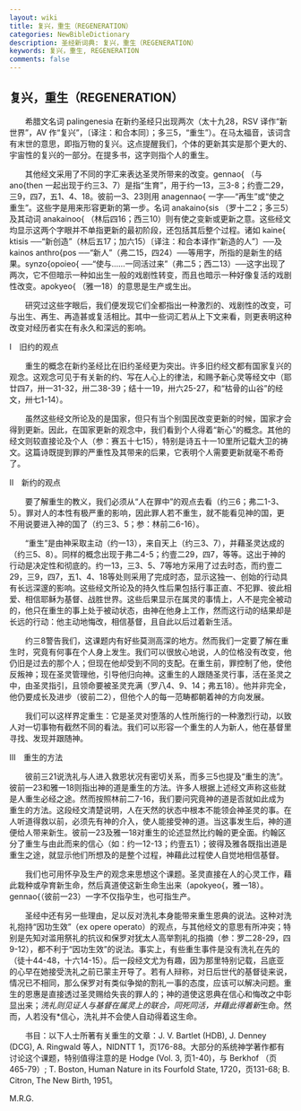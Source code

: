 ```yaml
---
layout: wiki
title: 复兴，重生（REGENERATION）
categories: NewBibleDictionary
description: 圣经新词典: 复兴，重生（REGENERATION）
keywords: 复兴，重生, REGENERATION
comments: false
---
```


## 复兴，重生（REGENERATION）

　　希腊文名词 palingenesia 在新约圣经只出现两次（太十九28，RSV 译作“新世界”，AV 作“复兴”，〔译注：和合本同〕；多三5，“重生”）。在马太福音，该词含有末世的意思，即指万物的复兴。这点提醒我们，个体的更新其实是那个更大的、宇宙性的复兴的一部分。在提多书，这字则指个人的重生。

　　其他经文采用了不同的字汇来表达圣灵所带来的改变。gennao{ （与 ano{then 一起出现于约三3、7）是指“生育”，用于约一13，三3-8；约壹二29，三9，四7，五1、4、18。彼前一3、23则用 anagennao{ 一字──“再生”或“使之重生”。这些字是用来形容更新的第一步。名词 anakaino{sis （罗十二2；多三5）及其动词 anakainoo{ （林后四16；西三10）则有使之变新或更新之意。这些经文均显示这两个字眼并不单指更新的最初阶段，还包括其后整个过程。诸如 kaine{ ktisis ──“新创造”（林后五17；加六15）〔译注：和合本译作“新造的人”〕──及 kainos anthro{pos ──“新人”（弗二15，四24）──等用字，所指的是新生的结果。synzo{opoieo{ ──“使与……一同活过来”（弗二5；西二13）──这字出现了两次，它不但暗示一种如出生一般的戏剧性转变，而且也暗示一种好像复活的戏剧性改变。apokyeo{ （雅一18）的意思是生产或生出。

　　研究过这些字眼后，我们便发现它们全都指出一种激烈的、戏剧性的改变，可与出生、再生、再造甚或复活相比。其中一些词汇若从上下文来看，则更表明这种改变对经历者实在有永久和深远的影响。

Ⅰ　旧约的观点

　　重生的概念在新约圣经比在旧约圣经更为突出。许多旧约经文都有国家复兴的观念。这观念可见于有关新的约、写在人心上的律法，和赐予新心灵等经文中（耶廿四7，卅一31-32，卅二38-39；结十一19，卅六25-27，和“枯骨的山谷”的经文，卅七1-14）。

　　虽然这些经文所论及的是国家，但只有当个别国民改变更新的时候，国家才会得到更新。因此，在国家更新的观念中，我们看到个人得着“新心”的概念。其他的经文则较直接论及个人（参：赛五十七15），特别是诗五十一10里所记载大卫的祷文。这篇诗既提到罪的严重性及其带来的后果，它表明个人需要更新就毫不希奇了。

Ⅱ　新约的观点

　　要了解重生的教义，我们必须从“人在罪中”的观点去看（约三6；弗二1-3、5）。罪对人的本性有极严重的影响，因此罪人若不重生，就不能看见神的国，更不用说要进入神的国了（约三3、5；参：林前二6-16）。

　　“重生”是由神采取主动（约一13），来自天上（约三3、7），并藉圣灵达成的（约三5、8）。同样的概念出现于弗二4-5；约壹二29，四7，等等。这出于神的行动是决定性和彻底的。约一13，三3、5、7等地方采用了过去时态，而约壹二29，三9，四7，五1、4、18等处则采用了完成时态，显示这独一、创始的行动具有长远深邃的影响。这些经文所论及的持久性后果包括行事正直、不犯罪、彼此相爱、相信耶稣为基督、战胜世界。这些后果显示在属灵的事情上，人不是完全被动的，他只在重生的事上处于被动状态，由神在他身上工作，然而这行动的结果却是长远的行动：他主动地悔改，相信基督，且自此以后过着新生活。

　　约三8警告我们，这课题内有好些莫测高深的地方。然而我们一定要了解在重生时，究竟有何事在个人身上发生。我们可以很放心地说，人的位格没有改变，他仍旧是过去的那个人；但现在他却受到不同的支配。在重生前，罪控制了他，使他反叛神；现在圣灵管理他，引导他归向神。这重生的人跟随圣灵行事，活在圣灵之中，由圣灵指引，且领命要被圣灵充满（罗八4、9、14；弗五18）。他并非完全，他仍要成长及进步（彼前二2），但他个人的每一范畴都朝着神的方向发展。

　　我们可以这样界定重生：它是圣灵对堕落的人性所施行的一种激烈行动，以致人对一切事物有截然不同的看法。我们可以形容一个重生的人为新人，他在基督里寻找、发现并跟随神。

Ⅲ　重生的方法

　　彼前三21说洗礼与人进入救恩状况有密切关系，而多三5也提及“重生的洗”。彼前一23和雅一18则指出神的道是重生的方法。许多人根据上述经文声称这些就是人重生必经之途。然而按照林前二7-16，我们要问究竟神的道是否就如此成为重生的方法。这段经文清楚说明，人在天然的状态中根本不能领会神圣灵的事。在人听道得救以前，必须先有神的介入，使人能接受神的道。当这事发生后，神的道便给人带来新生。彼前一23及雅一18对重生的论述显然比约翰的更全面。约翰区分了重生与由此而来的信心（如：约一12-13；约壹五1）；彼得及雅各既指出道是重生之途，就显示他们所想及的是整个过程，神藉此过程使人自觉地相信基督。

　　我们也可用怀孕及生产的观念来思想这个课题。圣灵直接在人的心灵工作，藉此栽种或孕育新生命，然后真道使这新生命生出来（apokyeo{，雅一18）。gennao{（彼前一23）一字不仅指孕生，也可指生产。

　　圣经中还有另一些理由，足以反对洗礼本身能带来重生恩典的说法。这种对洗礼抱持“因功生效”（ex opere operato）的观点，与其他经文的意思有所冲突；特别是先知对滥用祭礼的抗议和保罗对犹太人高举割礼的指摘（参：罗二28-29，四9-12），都不利于“因功生效”的说法。事实上，有些重生事件是没有洗礼在先的（徒十44-48，十六14-15）。后一段经文尤为有趣，因为那里特别记载，吕底亚的心早在她接受洗礼之前已蒙主开导了。若有人辩称，对日后世代的基督徒来说，情况已不相同，那么保罗对有类似争拗的割礼一事的态度，应该可以解决问题。重生的恩惠是直接透过圣灵赐给失丧的罪人的；神的道使这恩典在信心和悔改之中彰显出来；*洗礼则见证人与基督在属灵上的联合，同死同活，并藉此得着新*生命。然而，人若没有*信心，洗礼并不会使人自动得着这生命。

　　书目：以下人士所著有关重生的文章：J. V. Bartlet (HDB), J. Denney (DCG), A. Ringwald 等人，NIDNTT 1，页176-88。大部分的系统神学著作都有讨论这个课题，特别值得注意的是 Hodge (Vol. 3, 页1-40)，与 Berkhof （页465-79）; T. Boston, Human Nature in its Fourfold State, 1720，页131-68; B. Citron, The New Birth, 1951。

M.R.G.








